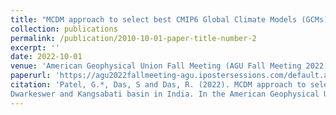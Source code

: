 ```yaml
---
title: "MCDM approach to select best CMIP6 Global Climate Models (GCMs) for Dwarkeswer and Kangsabati basin in India"
collection: publications
permalink: /publication/2010-10-01-paper-title-number-2
excerpt: ''
date: 2022-10-01
venue: 'American Geophysical Union Fall Meeting (AGU Fall Meeting 2022)'
paperurl: 'https://agu2022fallmeeting-agu.ipostersessions.com/default.aspx?s=E6-5E-C6-6C-C9-A9-54-5B-24-58-59-5D-20-A9-D8-23'
citation: 'Patel, G.*, Das, S and Das, R. (2022). MCDM approach to select best CMIP6 Global Climate Models (GCMs) for 
Dwarkeswer and Kangsabati basin in India. In the American Geophysical Union Fall Meeting (AGU Fall Meeting 2022).'
---
```


